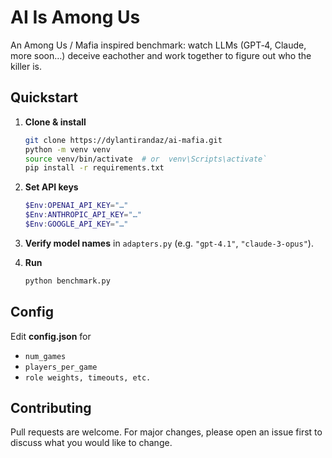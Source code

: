# AI Is Among Us

An Among Us / Mafia inspired benchmark: watch LLMs (GPT‑4, Claude, more soon…) deceive eachother and work together to figure out who the killer is.

## Quickstart

1. **Clone & install**
   ```bash
   git clone https://dylantirandaz/ai-mafia.git
   python -m venv venv
   source venv/bin/activate  # or  venv\Scripts\activate`
   pip install -r requirements.txt
   ```

2. **Set API keys**
   ```powershell
   $Env:OPENAI_API_KEY="…"
   $Env:ANTHROPIC_API_KEY="…"
   $Env:GOOGLE_API_KEY="…"
   ```

3. **Verify model names** in `adapters.py` (e.g. `"gpt-4.1"`, `"claude-3-opus"`).

4. **Run**
   ```bash
   python benchmark.py
   ```

## Config

Edit **config.json** for  
- `num_games`  
- `players_per_game`  
- `role weights, timeouts, etc.`

## Contributing

Pull requests are welcome. For major changes, please open an issue first
to discuss what you would like to change.
